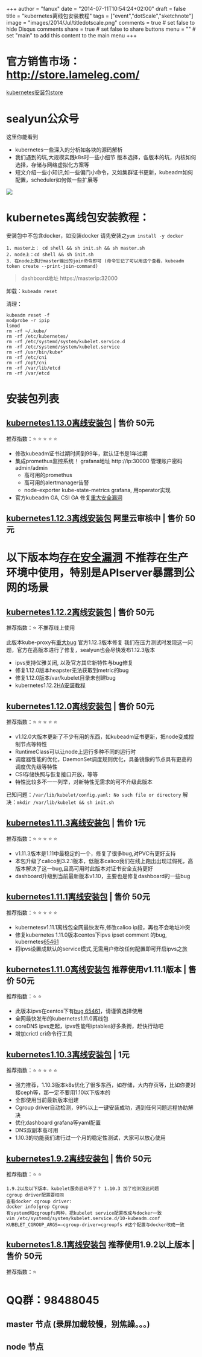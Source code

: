 +++
author = "fanux"
date = "2014-07-11T10:54:24+02:00"
draft = false
title = "kubernetes离线包安装教程"
tags = ["event","dotScale","sketchnote"]
image = "images/2014/Jul/titledotscale.png"
comments = true     # set false to hide Disqus comments
share = true        # set false to share buttons
menu = ""           # set "main" to add this content to the main menu
+++

# 官方销售市场：http://store.lameleg.com/
[kubernetes安装包store](http://store.lameleg.com/)

# sealyun公众号
这里你能看到

* kubernetes一些深入的分析如各块的源码解析
* 我们遇到的坑,大规模实践k8s时一些小细节 版本选择，各版本的坑，内核如何选择，存储与网络虚拟化方案等
* 短文介绍一些小知识,如一些偏门小命令，又如集群证书更新，kubeadm如何配置，scheduler如何做一些扩展等

![](/kubernetes-qrcode.jpg)

# kubernetes离线包安装教程：
安装包中不包含docker，如没装docker 请先安装之`yum install -y docker`

```
1. master上： cd shell && sh init.sh && sh master.sh
2. node上：cd shell && sh init.sh
3. 在node上执行master输出的join命令即可 (命令忘记了可以用这个查看，kubeadm token create --print-join-command)
```
> dashboard地址 https://masterip:32000

卸载：`kubeadm reset`

清理：
```
kubeadm reset -f
modprobe -r ipip
lsmod
rm -rf ~/.kube/
rm -rf /etc/kubernetes/
rm -rf /etc/systemd/system/kubelet.service.d
rm -rf /etc/systemd/system/kubelet.service
rm -rf /usr/bin/kube*
rm -rf /etc/cni
rm -rf /opt/cni
rm -rf /var/lib/etcd
rm -rf /var/etcd
```

# 安装包列表
## [kubernetes1.13.0离线安装包](https://market.aliyun.com/products/57742013/cmxz031803.html?spm=5176.730005.productlist.d_cmxz031803.4d763524RknZgg&innerSource=search_kubernetes1.13.0#sku=yuncode2580300001) | 售价 50元 

推荐指数：:star: :star: :star: :star: :star:

* 修改kubeadm证书过期时间到99年，默认证书是1年过期
* 集成promethus监控系统！ grafana地址 http://ip:30000  管理账户密码 admin/admin
   * 高可用的promethus
   * 高可用的alertmanager告警
   * node-exporter kube-state-metrics grafana, 用operator实现
* 官方kubeadm GA, CSI GA 修复[重大安全漏洞](https://github.com/kubernetes/kubernetes/issues/71411)


## [kubernetes1.12.3离线安装包](sealyun.com) 阿里云审核中 | 售价 50元 

# 以下版本均[存在安全漏洞](https://github.com/kubernetes/kubernetes/issues/71411) 不推荐在生产环境中使用，特别是APIserver暴露到公网的场景

## [kubernetes1.12.2离线安装包](https://market.aliyun.com/products/57742013/cmxz031371.html#sku=yuncode2537100001) | 售价 50元

推荐指数：:star: 不推荐线上使用

此版本kube-proxy有[重大bug](https://github.com/kubernetes/kubernetes/pull/71413) 官方1.12.3版本修复
我们在压力测试时发现这一问题，官方在高版本进行了修复，sealyun也会尽快发布1.12.3版本

* ipvs支持优雅关闭, 以及官方其它新特性与bug修复
* 修复1.12.0版本heapster无法获取到metric的bug
* 修复1.12.0版本/var/kubelet目录未创建bug
* kubernetes1.12.2[HA安装教程](https://sealyun.com/post/sealos/)

## [kubernetes1.12.0离线安装包](https://market.aliyun.com/products/57742013/cmxz030981.html#sku=yuncode2498100001) | 售价 50元 

推荐指数：:star: :star: :star: :star: :star:

* v1.12.0大版本更新了不少有用的东西，如kubeadm证书更新，把node变成控制节点等特性
* RuntimeClass可以让node上运行多种不同的运行时
* 调度器性能的优化，DaemonSet调度规则优化，具备镜像的节点具有更高的调度优先级等特性
* CSI存储快照与恢复接口开放，等等
* 特性比较多不一一列举，对新特性无需求的可不升级此版本

已知问题：`/var/lib/kubelet/config.yaml: No such file or directory` 解决：`mkdir /var/lib/kubelet && sh init.sh`


## [kubernetes1.11.3离线安装包](https://market.aliyun.com/products/57742013/cmxz030730.html) | 售价 1元 

推荐指数：:star: :star: :star: :star: :star:

* v1.11.3版本是1.11中最稳定的一个，修复了很多bug,对PVC有更好支持
* 本包升级了calico到3.2.1版本，低版本calico我们在线上跑出出现过假死，高版本解决了这一bug,且高可用时此版本对证书安全支持更好
* dashboard升级到当前最新版本v1.10，主要也是修复dashboard的一些bug


## [kubernetes1.11.1离线安装包](https://market.aliyun.com/products/57742013/cmxz029676.html#sku=yuncode2367600001)  |  售价 50元 

推荐指数：:star: :star: :star: :star: :star:

* kubernetesv1.11.1离线包全网最快发布,修改calico ip段，再也不会地址冲突
* 修复kubernetes 1.11.0版本centos下ipvs ipset comment 的bug, kubernetes[65461](https://github.com/kubernetes/kubernetes/issues/65461)
* 将ipvs设置成默认的service模式,无需用户修改任何配置即可开启ipvs之旅

## [kubernetes1.11.0离线安装包](https://market.aliyun.com/products/57742013/cmxz029129.html) 推荐使用v1.11.1版本 |  售价 50元

推荐指数：:star: :star: 

* 此版本ipvs在centos下有[bug 65461](sealyun.com/post/k8s-ipvs/)，请谨慎选择使用
* 全网最快发布的kubernetes1.11.0离线包
* coreDNS ipvs走起，ipvs性能甩iptables好多条街，赶快行动吧
* 增加crictl cri命令行工具

## [kubernetes1.10.3离线安装包](https://market.aliyun.com/products/57742013/cmxz028521.html#sku=yuncode2252100000) | 1元

推荐指数：:star: :star: :star: :star: :star:

* 强力推荐，1.10.3版本k8s优化了很多东西，如存储，大内存页等，比如你要对接ceph等，那一定不要用1.10以下版本的
* 全部使用当前最新版本组建
* Cgroup driver自动检测，99%以上一键安装成功，遇到任何问题远程协助解决
* 优化dashboard grafana等yaml配置
* DNS双副本高可用
* 1.10.3的功能我们进行过一个月的稳定性测试，大家可以放心使用


## [kubernetes1.9.2离线安装包](https://market.aliyun.com/products/57742013/cmxz025618.html?spm=5176.730005.productlist.dcmxz025618.r9c1J1#sku=yuncode1961800000)  |  售价 50元

推荐指数：:star: :star: 

```
1.9.2以及以下版本，kubelet服务启动不了？ 1.10.3 加了检测没此问题
cgroup driver配置要相同
查看docker cgroup driver:
docker info|grep Cgroup
有systemd和cgroupfs两种，把kubelet service配置改成与docker一致
vim /etc/systemd/system/kubelet.service.d/10-kubeadm.conf
KUBELET_CGROUP_ARGS=–cgroup-driver=cgroupfs #这个配置与docker改成一致
```

## [kubernetes1.8.1离线安装包](https://market.aliyun.com/products/56014009/cmxz022571.html?spm=5176.730005.productlist.dcmxz022571.r9c1J1#sku=yuncode1657100000) 推荐使用1.9.2以上版本  |  售价 50元

推荐指数：:star: 

# QQ群：98488045
## master 节点 (录屏加载较慢，别焦躁。。。)
<script data-speed="3" src="https://asciinema.org/a/RZ3a74x8qE6DZy7jSjaDrLvYM.js" id="asciicast-RZ3a74x8qE6DZy7jSjaDrLvYM" async></script>

## node 节点
<script data-speed="3" src="https://asciinema.org/a/HwrKtAEJpguMfYMNEU7LDeFbQ.js?speed=40" id="asciicast-HwrKtAEJpguMfYMNEU7LDeFbQ" async></script>


